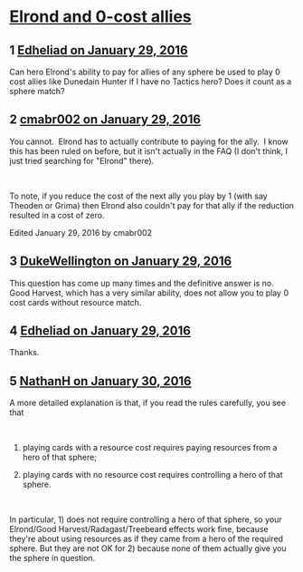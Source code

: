 # [Elrond and 0-cost allies](https://community.fantasyflightgames.com/topic/200764-elrond-and-0-cost-allies/)

## 1 [Edheliad on January 29, 2016](https://community.fantasyflightgames.com/topic/200764-elrond-and-0-cost-allies/?do=findComment&comment=2021321)

Can hero Elrond's ability to pay for allies of any sphere be used to play 0 cost allies like Dunedain Hunter if I have no Tactics hero? Does it count as a sphere match?

## 2 [cmabr002 on January 29, 2016](https://community.fantasyflightgames.com/topic/200764-elrond-and-0-cost-allies/?do=findComment&comment=2021461)

You cannot.  Elrond has to actually contribute to paying for the ally.  I know this has been ruled on before, but it isn't actually in the FAQ (I don't think, I just tried searching for "Elrond" there).

 

To note, if you reduce the cost of the next ally you play by 1 (with say Theoden or Grima) then Elrond also couldn't pay for that ally if the reduction resulted in a cost of zero.

Edited January 29, 2016 by cmabr002

## 3 [DukeWellington on January 29, 2016](https://community.fantasyflightgames.com/topic/200764-elrond-and-0-cost-allies/?do=findComment&comment=2021464)

This question has come up many times and the definitive answer is no. Good Harvest, which has a very similar ability, does not allow you to play 0 cost cards without resource match.

## 4 [Edheliad on January 29, 2016](https://community.fantasyflightgames.com/topic/200764-elrond-and-0-cost-allies/?do=findComment&comment=2021897)

Thanks.

## 5 [NathanH on January 30, 2016](https://community.fantasyflightgames.com/topic/200764-elrond-and-0-cost-allies/?do=findComment&comment=2022602)

A more detailed explanation is that, if you read the rules carefully, you see that

 

1) playing cards with a resource cost requires paying resources from a hero of that sphere;

2) playing cards with no resource cost requires controlling a hero of that sphere.

 

In particular, 1) does not require controlling a hero of that sphere, so your Elrond/Good Harvest/Radagast/Treebeard effects work fine, because they're about using resources as if they came from a hero of the required sphere. But they are not OK for 2) because none of them actually give you the sphere in question.

